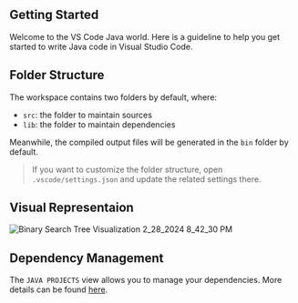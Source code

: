 ## Getting Started

Welcome to the VS Code Java world. Here is a guideline to help you get started to write Java code in Visual Studio Code.

## Folder Structure

The workspace contains two folders by default, where:

- `src`: the folder to maintain sources
- `lib`: the folder to maintain dependencies

Meanwhile, the compiled output files will be generated in the `bin` folder by default.

> If you want to customize the folder structure, open `.vscode/settings.json` and update the related settings there.


## Visual Representaion

![Binary Search Tree Visualization 2_28_2024 8_42_30 PM](https://github.com/Kartikeya2709/BSTVisualization/assets/113769547/7d112d20-fe3d-4c72-9326-0c552edd55a3)


## Dependency Management

The `JAVA PROJECTS` view allows you to manage your dependencies. More details can be found [here](https://github.com/microsoft/vscode-java-dependency#manage-dependencies).

